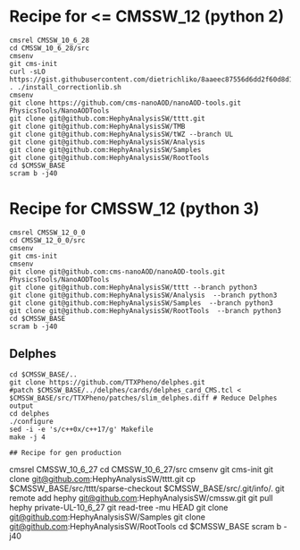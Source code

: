 # Recipe for <= CMSSW_12 (python 2) 
```
cmsrel CMSSW_10_6_28
cd CMSSW_10_6_28/src
cmsenv
git cms-init
curl -sLO https://gist.githubusercontent.com/dietrichliko/8aaeec87556d6dd2f60d8d1ad91b4762/raw/a34563dfa03e4db62bb9d7bf8e5bf0c1729595e3/install_correctionlib.sh
. ./install_correctionlib.sh
cmsenv
git clone https://github.com/cms-nanoAOD/nanoAOD-tools.git PhysicsTools/NanoAODTools
git clone git@github.com:HephyAnalysisSW/tttt.git
git clone git@github.com:HephyAnalysisSW/TMB
git clone git@github.com:HephyAnalysisSW/tWZ --branch UL
git clone git@github.com:HephyAnalysisSW/Analysis
git clone git@github.com:HephyAnalysisSW/Samples
git clone git@github.com:HephyAnalysisSW/RootTools
cd $CMSSW_BASE
scram b -j40

```
# Recipe for CMSSW_12 (python 3) 
```
cmsrel CMSSW_12_0_0
cd CMSSW_12_0_0/src
cmsenv
git cms-init
cmsenv
git clone git@github.com:cms-nanoAOD/nanoAOD-tools.git PhysicsTools/NanoAODTools
git clone git@github.com:HephyAnalysisSW/tttt --branch python3
git clone git@github.com:HephyAnalysisSW/Analysis  --branch python3
git clone git@github.com:HephyAnalysisSW/Samples  --branch python3
git clone git@github.com:HephyAnalysisSW/RootTools  --branch python3
cd $CMSSW_BASE
scram b -j40

```


## Delphes

```
cd $CMSSW_BASE/..
git clone https://github.com/TTXPheno/delphes.git
#patch $CMSSW_BASE/../delphes/cards/delphes_card_CMS.tcl < $CMSSW_BASE/src/TTXPheno/patches/slim_delphes.diff # Reduce Delphes output
cd delphes
./configure
sed -i -e 's/c++0x/c++17/g' Makefile
make -j 4 

## Recipe for gen production
```
cmsrel CMSSW_10_6_27
cd CMSSW_10_6_27/src
cmsenv
git cms-init
git clone git@github.com:HephyAnalysisSW/tttt.git
cp $CMSSW_BASE/src/tttt/sparse-checkout $CMSSW_BASE/src/.git/info/.
git remote add hephy git@github.com:HephyAnalysisSW/cmssw.git
git pull hephy private-UL-10_6_27
git read-tree -mu HEAD
git clone git@github.com:HephyAnalysisSW/Samples
git clone git@github.com:HephyAnalysisSW/RootTools
cd $CMSSW_BASE
scram b -j40
```
